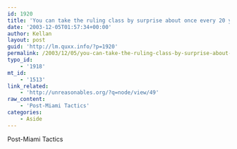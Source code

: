 ```yaml
---
id: 1920
title: 'You can take the ruling class by surprise about once every 20 years. Next time, theyre prepared.'
date: '2003-12-05T01:57:34+00:00'
author: Kellan
layout: post
guid: 'http://lm.quxx.info/?p=1920'
permalink: /2003/12/05/you-can-take-the-ruling-class-by-surprise-about-once-every-20-years-next-time-theyre-prepared/
typo_id:
    - '1918'
mt_id:
    - '1513'
link_related:
    - 'http://unreasonables.org/?q=node/view/49'
raw_content:
    - 'Post-Miami Tactics'
categories:
    - Aside
---
```


Post-Miami Tactics